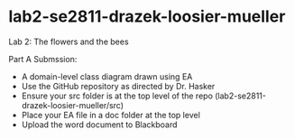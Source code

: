 # lab2-se2811-drazek-loosier-mueller
Lab 2: The flowers and the bees

Part A Submssion:
- A domain-level class diagram drawn using EA
- Use the GitHub repository as directed by Dr. Hasker
- Ensure your src folder is at the top level of the repo (lab2-se2811-drazek-loosier-mueller/src)
- Place your EA file in a doc folder at the top level
- Upload the word document to Blackboard

